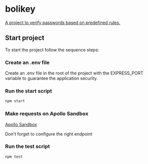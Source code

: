 # bolikey

[A project to verify passwords based on predefined rules.](https://github.com/andyboli/bolikey)

## Start project

To start the project follow the sequence steps:

### Create an .env file

Create an .env file in the root of the project with the EXPRESS_PORT variable to guarantee the application security.

### Run the start script

```bash
npm start
```

### Make requests on Apollo Sandbox

[Apollo Sandbox](https://www.apollographql.com/docs/graphos/explorer/sandbox/)

Don't forget to configure the right endpoint

### Run the test script

```bash
npm test
```
